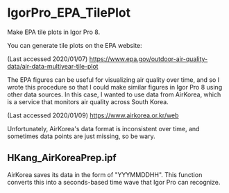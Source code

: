 # IgorPro_EPA_TilePlot
Make EPA tile plots in Igor Pro 8.

You can generate tile plots on the EPA website:

(Last accessed 2020/01/07) https://www.epa.gov/outdoor-air-quality-data/air-data-multiyear-tile-plot

The EPA figures can be useful for visualizing air quality over time, and so I wrote this procedure so that I could make similar figures in Igor Pro 8 using other data sources. In this case, I wanted to use data from AirKorea, which is a service that monitors air quality across South Korea.

(Last accessed 2020/01/09) https://www.airkorea.or.kr/web

Unfortunately, AirKorea's data format is inconsistent over time, and sometimes data points are just missing, so be wary.

## HKang_AirKoreaPrep.ipf 

AirKorea saves its data in the form of "YYYMMDDHH". This function converts this into a seconds-based time wave that Igor Pro can recognize. 

